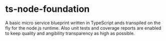 # ts-node-foundation
A basic micro service blueprint written in TypeScript ands transpiled on the fly for the node.js runtime. Also unit tests and coverage reports are enabled to keep quality and angibility transparency as high as possible.
